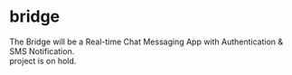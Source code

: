 # bridge
The Bridge will be a Real-time Chat Messaging App with Authentication &amp; SMS Notification.
<br>project is on hold. 
